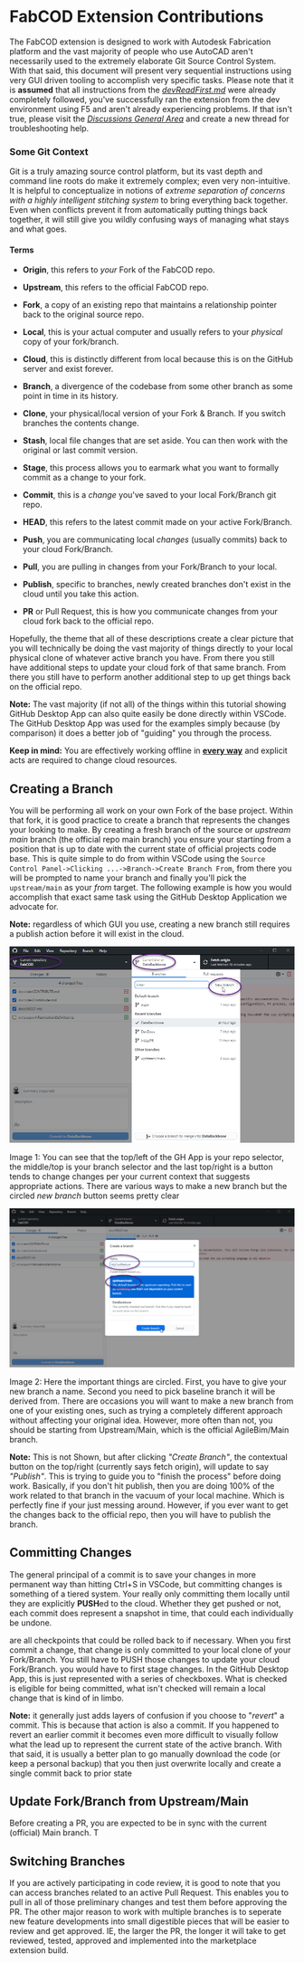 # FabCOD Extension Contributions

The FabCOD extension is designed to work with Autodesk Fabrication platform and the vast majority of people who use AutoCAD aren't necessarily used to the extremely elaborate Git Source Control System. With that said, this document will present very sequential instructions using very GUI driven tooling to accomplish very specific tasks. Please note that it is **assumed** that all instructions from the *[devReadFirst.md](https://github.com/JD-Howard/FabCOD/blob/DataBackbone/docs/devReadFirst.md)* were already completely followed, you've successfully ran the extension from the dev environment using F5 and aren't already experiencing problems. If that isn't true, please visit the [*Discussions General Area*](https://github.com/AgileBIM/FabCOD/discussions/categories/general) and create a new thread for troubleshooting help.



### Some Git Context

Git is a truly amazing source control platform, but its vast depth and command line roots do make it extremely complex; even very non-intuitive. It is helpful to conceptualize in notions of *extreme separation of concerns with a highly intelligent stitching system* to bring everything back together. Even when conflicts prevent it from automatically putting things back together, it will still give you wildly confusing ways of managing what stays and what goes.

#### Terms

- **Origin**, this refers to *your* Fork of the FabCOD repo.
- **Upstream**, this refers to the official FabCOD repo.
- **Fork**, a copy of an existing repo that maintains a relationship pointer back to the original source repo.
- **Local**, this is your actual computer and usually refers to your *physical* copy of your fork/branch.
- **Cloud**, this is distinctly different from local because this is on the GitHub server and exist forever.
- **Branch**, a divergence of the codebase from some other branch as some point in time in its history.
- **Clone**, your physical/local version of your Fork & Branch. If you switch branches the contents change.
- **Stash**, local file changes that are set aside. You can then work with the original or last commit version.
- **Stage**, this process allows you to earmark what you want to formally commit as a change to your fork.
- **Commit**, this is a *change* you've saved to your local Fork/Branch git repo.
- **HEAD**, this refers to the latest commit made on your active Fork/Branch.
- **Push**, you are communicating local *changes* (usually commits) back to your cloud Fork/Branch.
- **Pull**, you are pulling in changes from your Fork/Branch to your local.
- **Publish**, specific to branches, newly created branches don't exist in the cloud until you take this action.

- **PR** or Pull Request, this is how you communicate changes from your cloud fork back to the official repo.

Hopefully, the theme that all of these descriptions create a clear picture that you will technically be doing the vast majority of things directly to your local physical clone of whatever active branch you have. From there you still have additional steps to update your cloud fork of that same branch. From there you still have to perform another additional step to up get things back on the official repo.

**Note:** The vast majority (if not all) of the things within this tutorial showing GitHub Desktop App can also quite easily be done directly within VSCode. The GitHub Desktop App was used for the examples simply because (by comparison) it does a better job of "guiding" you through the process.

**Keep in mind:** You are effectively working offline in <u><b>every way</b></u> and explicit acts are required to change cloud resources.



## Creating a Branch

You will be performing all work on your own Fork of the base project. Within that fork, it is good practice to create a branch that represents the changes your looking to make. By creating a fresh branch of the source or *upstream main* branch (the official repo main branch) you ensure your starting from a position that is up to date with the current state of official projects code base. This is quite simple to do from within VSCode using the `Source Control Panel->Clicking ...->Branch->Create Branch From`, from there you will be prompted to name your branch and finally you'll pick the `upstream/main` as your *from* target. The following example is how you would accomplish that exact same task using the GitHub Desktop Application we advocate for.

**Note:** regardless of which GUI you use, creating a new branch still requires a publish action before it will exist in the cloud.

![New Branch](image/createBranch1.png)

Image 1: You can see that the top/left of the GH App is your repo selector, the middle/top is your branch selector and the last top/right is a button tends to change changes per your current context that suggests appropriate actions. There are various ways to make a new branch but the circled *new branch* button seems pretty clear

![Config New Branch](image/createBranch2.png)

Image 2: Here the important things are circled. First, you have to give your new branch a name. Second you need to pick baseline branch it will be derived from. There are occasions you will want to make a new branch from one of your existing ones, such as trying a completely different approach without affecting your original idea. However, more often than not, you should be starting from Upstream/Main, which is the official AgileBim/Main branch.

**Note:** This is not Shown, but after clicking *"Create Branch"*, the contextual button on the top/right (currently says fetch origin), will update to say *"Publish"*. This is trying to guide you to "finish the process" before doing work. Basically, if you don't hit publish, then you are doing 100% of the work related to that branch in the vacuum of your local machine. Which is perfectly fine if your just messing around. However, if you ever want to get the changes back to the official repo, then you will have to publish the branch.





## Committing Changes

The general principal of a commit is to save your changes in more permanent way than hitting Ctrl+S in VSCode, but committing changes is something of a tiered system. Your really only committing them locally until they are explicitly **PUSH**ed to the cloud. Whether they get pushed or not, each commit does represent a snapshot in time, that could each individually be undone. 







are all checkpoints that could be rolled back to if necessary. When you first commit a change, that change is only committed to your local clone of your Fork/Branch. You still have to PUSH those changes to update your cloud Fork/Branch. you would have to first stage changes. In the GitHub Desktop App, this is just represented with a series of checkboxes. What is checked is eligible for being committed, what isn't checked will remain a local change that is kind of in limbo.



**Note:** it generally just adds layers of confusion if you choose to "*revert*" a commit. This is because that action is also a commit. If you happened to revert an earlier commit it becomes even more difficult to visually follow what the lead up to represent the current state of the active branch. With that said, it is usually a better plan to go manually download the code (or keep a personal backup) that you then just overwrite locally and create a single commit back to prior state



## Update Fork/Branch from Upstream/Main

Before creating a PR, you are expected to be in sync with the current (official) Main branch. T





## Switching Branches

If you are actively participating in code review, it is good to note that you can access branches related to an active Pull Request. This enables you to pull in all of those preliminary changes and test them before approving the PR. The other major reason to work with multiple branches is to seperate new feature developments into small digestible pieces that will be easier to review and get approved. IE, the larger the PR, the longer it will take to get reviewed, tested, approved and implemented into the marketplace extension build.











